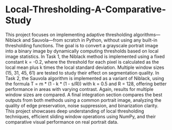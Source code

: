 # Local-Thresholding-A-Comparative-Study

This project focuses on implementing adaptive thresholding algorithms—Niblack and Sauvola—from scratch in Python, without using any built-in thresholding functions. The goal is to convert a grayscale portrait image into a binary image by dynamically computing thresholds based on local image statistics. In Task 1, the Niblack method is implemented using a fixed constant k = -0.2, where the threshold for each pixel is calculated as the local mean plus k times the local standard deviation. Multiple window sizes (15, 31, 45, 61) are tested to study their effect on segmentation quality. In Task 2, the Sauvola algorithm is implemented as a variant of Niblack, using the formula T = m * (1 - k * (1 - s/R)) with k = 0.5 and R = 128, offering better performance in areas with varying contrast. Again, results for multiple window sizes are compared. A final integration section compares the best outputs from both methods using a common portrait image, analyzing the quality of edge preservation, noise suppression, and binarization clarity. This project showcases deep understanding of local thresholding techniques, efficient sliding window operations using NumPy, and their comparative visual performance on real portrait data.
